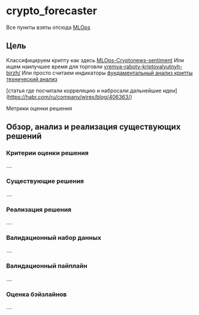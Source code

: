 # crypto_forecaster

Все пункты взяты отсюда 
[MLOps](https://www.youtube.com/watch?v=OAhccSmbbc0&t=1s)
## Цель
Классифицируем крипту как здесь 
[MLOps-Cryptonews-sentiment](https://www.notion.so/MLOps-Cryptonews-sentiment-ee17c3da9e5846a0875bd3ed343435dd)
Или ищем наилучшее время для торговли 
[vremya-raboty-kriptovalyutnyh-birzh/](https://crypto.ru/vremya-raboty-kriptovalyutnyh-birzh/)
Или просто считаем индикаторы 
[фундаментальный анализ крипты](https://academy.binance.com/ru/articles/a-guide-to-cryptocurrency-fundamental-analysis)
[технический анализ](https://ru.tradingview.com/symbols/BTCUSDT/technicals/)


[статья где посчитали корреляцию и набросали дальнейшие идеи] (https://habr.com/ru/company/wirex/blog/406363/)

Метрики оценки решения

##  Обзор, анализ и реализация существующих решений
### Критерии оценки решения
....
### Существующие решения
....
### Реализация решения
....
### Валидационный набор данных
....
### Валидационный пайплайн
....
### Оценка бэйзлайнов
....
